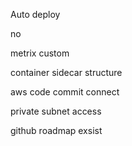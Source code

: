 Auto deploy

no

metrix custom

container sidecar structure

aws code commit connect

private subnet access

github roadmap exsist
